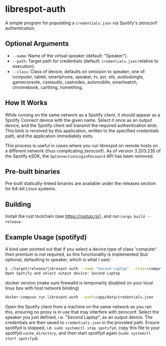# librespot-auth

A simple program for populating a `credentials.json` via Spotify's zeroconf authentication.

## Optional Arguments

- `--name`: Name of the virtual speaker (default: "Speaker").
- `--path`: Target path for credentials (default: `credentials.json` relative to execution).
- `--class`: Class of device, defaults on omission to speaker,
             one of: computer, tablet, smartphone,
                     speaker, tv, avr, stb, audiodongle,
                     gameconsole, castaudio, castvideo,
                     automobile, smartwatch, chromebook,
                     carthing, homething.


## How It Works

While running on the same network as a Spotify client, it should appear as a Spotify Connect device with the given name. Select it once as an output device, and the Spotify client will transmit the required authentication blob. This blob is received by this application, written to the specified credentials path, and the application immediately exits.

This process is useful in cases where you run librespot on remote hosts on a different network (thus complicating zeroconf). As of version 3.203.235 of the Spotify eSDK, the `SpConnectionLoginPassword` API has been removed.

## Pre-built binaries

Pre-built statically-linked binaries are available under the releases section for 64-bit Linux systems.

## Building

Install the rust toolchain (see https://rustup.rs/), and run `cargo build --release`.

## Example Usage (spotifyd)

A kind user pointed out that if you select a device type of class 'computer' then premium is not required, so this functionality is implemented (but optional, defaulting to speaker, which is what I use):

```bash
$ ./target/release/librespot-auth --name "Second Laptop" --class=computer
Open Spotify and select output device: Second Laptop
```

docker version (make sure firewalld is temporarily disabled on your local linux box with host network binding)
```bash
docker-compose run librespot-auth --path=/app/data/credentials.json
```

Open the Spotify client from a machine on the same network as you ran this, ensuring no proxy is in use that may interfere with zeroconf. Select the speaker you just defined, i.e. "Second Laptop", as an output device. The credentials are then saved to `credentials.json` in the provided path. Ensure spotifyd is stopped, i.e. `sudo systemctl stop spotifyd`, copy this file to your spotifyd `cache_directory`, and then start spotifyd again (`sudo systemctl start spotifyd`).

